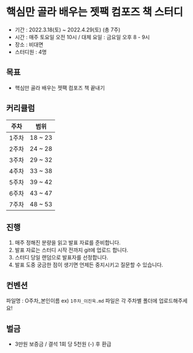 # 핵심만 골라 배우는 젯팩 컴포즈 책 스터디
- 기간 : 2022.3.18(토) ~ 2022.4.29(토) (총 7주)
- 시간 : 매주 토요일 오전 10시 / 대체 요일 : 금요일 오후 8 - 9시
- 장소 : 비대면
- 스터디원 : 4명

## 목표
- 핵심만 골라 배우는 젯팩 컴포즈 책 끝내기

## 커리큘럼
| 주차 | 범위 |
| --- | --- |
| 1주차 | 18 ~ 23 |
| 2주차 | 24 ~ 28 |  
| 3주차 | 29 ~ 32 |
| 4주차 | 33 ~ 38 | 
| 5주차 | 39 ~ 42 |
| 6주차 | 43 ~ 47 |
| 7주차 | 48 ~ 53 |   

## 진행
1. 매주 정해진 분량을 읽고 발표 자료를 준비합니다.
2. 발표 자료는 스터디 시작 전까지 git에 업로드 합니다. 
3. 스터디 당일 랜덤으로 발표자를 선정합니다.
4. 발표 도중 궁금한 점이 생기면 언제든 중지시키고 질문할 수 있습니다.


## 컨벤션
파일명 : O주차_본인이름 ex) `1주차_이진욱.md`
파일은 각 주차별 폴더에 업로드해주세요!

## 벌금
- 3만원 보증금 / 결석 1회 당 5천원 (-) 후 환급
